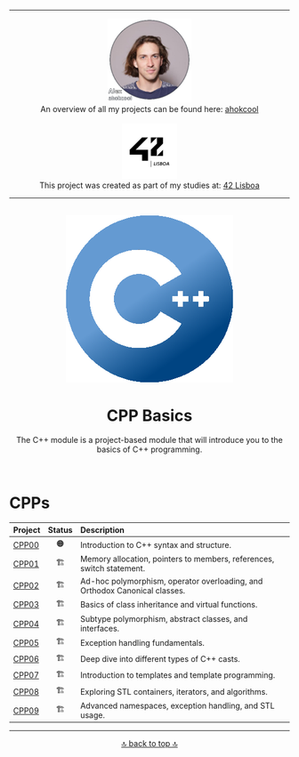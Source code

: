 <!-- ahokcool HEADER START-->
---
<a id="top"></a>
<div align="center">
  <a href="https://github.com/ahokcool/ahokcool/blob/main/README.md">
    <img src="images/alexgit.png" alt="ahokcool" width="150">
  </a><br>
  An overview of all my projects can be found here: <a href="https://github.com/ahokcool/ahokcool/blob/main/README.md" target="_blank">ahokcool</a><br><br>
  <a href="https://www.42lisboa.com">
    <img src="images/logo42.png" alt="42" width="100">
  </a><br>
  This project was created as part of my studies at: <a href="https://www.42lisboa.com" target="_blank">42 Lisboa</a><br>
</div>

---
<!-- ahokcool HEADER END-->
<!-- PROJECT HEADER START -->
<br />
<div align="center">
  <img src="images/CPPlogo.png" alt="project_logo" width="300">
  <h1 align="center">CPP Basics</h1>
<p align="center">
The C++ module is a project-based module that will introduce you to the basics of C++ programming.   
</p>
</div>
<br>
<!-- PROJECT HEADER END -->

# CPPs

| Project        | Status |                 Description |
|:---------------|:-----------------------:|:------------------------------------------------------------------------------|
| [CPP00][CPP00] | :orange_circle: 		   | Introduction to C++ syntax and structure. |
| [CPP01][CPP01] | :building_construction: | Memory allocation, pointers to members, references, switch statement. |
| [CPP02][CPP02] | :building_construction: | Ad-hoc polymorphism, operator overloading, and Orthodox Canonical classes. |
| [CPP03][CPP03] | :building_construction: | Basics of class inheritance and virtual functions. |
| [CPP04][CPP04] | :building_construction: | Subtype polymorphism, abstract classes, and interfaces. |
| [CPP05][CPP05] | :building_construction: | Exception handling fundamentals. |
| [CPP06][CPP06] | :building_construction: | Deep dive into different types of C++ casts. |
| [CPP07][CPP07] | :building_construction: | Introduction to templates and template programming. |
| [CPP08][CPP08] | :building_construction: | Exploring STL containers, iterators, and algorithms. |
| [CPP09][CPP09] | :building_construction: | Advanced namespaces, exception handling, and STL usage. |

<!-- Links -->
[CPP00]:./CPP00/
[CPP01]:./CPP01/
[CPP02]:./CPP02/
[CPP03]:./CPP03/
[CPP04]:./CPP04/
[CPP05]:./CPP05/
[CPP06]:./CPP06/
[CPP07]:./CPP07/
[CPP08]:./CPP08/
[CPP09]:./CPP09/

<!-- ahokcool FOOTER-->
---
<p align="center">
  <a href="#top">🔝 back to top 🔝</a>
</p>
